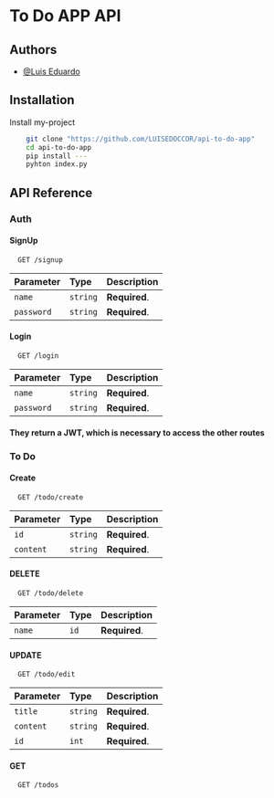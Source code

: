 
# To Do APP API

## Authors

- [@Luis Eduardo](https://www.github.com/LUISEDOCCOR)


## Installation

Install my-project 

```bash
    git clone "https://github.com/LUISEDOCCOR/api-to-do-app"
    cd api-to-do-app
    pip install ---
    pyhton index.py
```
    
## API Reference

### Auth

#### SignUp
```http
  GET /signup
```
| Parameter | Type     | Description                |
| :-------- | :------- | :------------------------- |
| `name` | `string` | **Required**.|
| `password` | `string` | **Required**.|



#### Login
```http
  GET /login
```
 Parameter | Type     | Description                |
| :-------- | :------- | :------------------------- |
| `name` | `string` | **Required**.|
| `password` | `string` | **Required**.|


#### They return a JWT, which is necessary to access the other routes

### To Do

#### Create
```http
  GET /todo/create
```
| Parameter | Type     | Description                |
| :-------- | :------- | :------------------------- |
| `id` | `string` | **Required**.|
| `content` | `string` | **Required**.|




#### DELETE
```http
  GET /todo/delete
```

 Parameter | Type     | Description                |
| :-------- | :------- | :------------------------- |
| `name` | `id` | **Required**.|



#### UPDATE
```http
  GET /todo/edit
```
| Parameter | Type     | Description                |
| :-------- | :------- | :------------------------- |
| `title` | `string` | **Required**.|
| `content` | `string` | **Required**.|
| `id` | `int` | **Required**.|


#### GET
```http
  GET /todos
```
